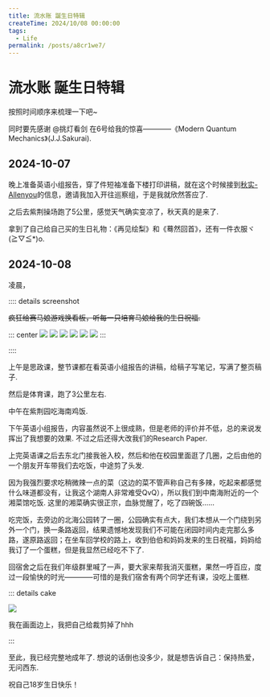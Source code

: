 ```yaml
---
title: 流水账 誕生日特辑
createTime: 2024/10/08 00:00:00
tags:
  - Life
permalink: /posts/a8cr1we7/
---
```


# 流水账 誕生日特辑

按照时间顺序来梳理一下吧~

同时要先感谢 @挑灯看剑 在6号给我的惊喜————《Modern Quantum Mechanics》(J.J.Sakurai).

## 2024-10-07

晚上准备英语小组报告，穿了件短袖准备下楼打印讲稿，就在这个时候接到[秋实-Allenyou](https://www.allenyou.wang/)的信息，邀请我加入开往巡察组，于是我就欣然答应了.

之后去紫荆操场跑了5公里，感觉天气确实变凉了，秋天真的是来了.

拿到了自己给自己买的生日礼物：《再见绘梨》和《蓦然回首》，还有一件衣服ヾ(≧▽≦*)o.

## 2024-10-08

凌晨，

:::: details screenshot

<s>疯狂给赛马娘游戏换看板，听每一只培育马娘给我的生日祝福.</s>

::: center
  ![](https://p.sda1.dev/19/4796332fba91976bef3c1d824a246590/2adbc9399bfa152c6f10fb885cc1de6f.png)
  ![](https://p.sda1.dev/19/b9cd4a29f61bffd3d8158cd8129510c5/4c343d5e780381b85b6c4acc92c12d1e.png)
  ![](https://p.sda1.dev/19/e71eab22fd423e1c8041b078b34d0bbe/68decebc238d8d28d21659844ccf97ad.png)
  ![](https://p.sda1.dev/19/37a13741c43e0195e4bfc33ae928c441/47340323ed3efed1ad2cabe0bbdfd3fe.png)
  ![](https://p.sda1.dev/19/f9cf8cbf6f300d0bebe2794bcde00b1c/d9b2245acde72830d4b64796fac47476.png)
  ![](https://p.sda1.dev/19/e7bbdaecdae4f5c085d884f12f5f27a2/30f2b72cd78b0ac131477138f9ac717a.png)
:::

::::

上午是思政课，整节课都在看英语小组报告的讲稿，给稿子写笔记，写满了整页稿子.

然后是体育课，跑了3公里左右.

中午在紫荆园吃海南鸡饭.

下午英语小组报告，内容虽然说不上很成熟，但是老师的评价并不低，总的来说发挥出了我想要的效果. 不过之后还得大改我们的Research Paper.

上完英语课之后去东北门接我爸入校，然后和他在校园里面逛了几圈，之后由他的一个朋友开车带我们去吃饭，中途剪了头发.

因为我强烈要求吃稍微辣一点的菜（这边的菜不管声称自己有多辣，吃起来都感觉什么味道都没有，让我这个湖南人非常难受QvQ），所以我们到中南海附近的一个湘菜馆吃饭. 这里的湘菜确实很正宗，血脉觉醒了，吃了四碗饭……

吃完饭，去旁边的北海公园转了一圈，公园确实有点大，我们本想从一个门绕到另外一个门，换一条路返回，结果遗憾地发现我们不可能在闭园时间内走完那么多路，遂原路返回；在坐车回学校的路上，收到伯伯和妈妈发来的生日祝福，妈妈给我订了一个蛋糕，但是我显然已经吃不下了.

回宿舍之后在我们年级群里喊了一声，要大家来帮我消灭蛋糕，果然一呼百应，度过一段愉快的时光————可惜的是我们宿舍有两个同学还有课，没吃上蛋糕.

::: details cake

![](https://p.sda1.dev/19/2890ff130193e83f983b362bb2e19f20/DE86F163D64397028DEF807278D93DBC.jpg)

我在画面边上，我把自己给裁剪掉了hhh

:::

至此，我已经完整地成年了. 想说的话倒也没多少，就是想告诉自己：保持热爱，无问西东.

祝自己18岁生日快乐！